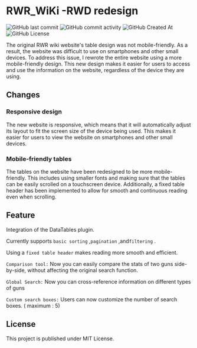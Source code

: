 # RWR_WiKi -RWD redesign
![GitHub last commit](https://img.shields.io/github/last-commit/Xiang511/RWR_WiKi?display_timestamp=committer&style=flat-square) ![GitHub commit activity](https://img.shields.io/github/commit-activity/y/Xiang511/RWR_WiKi?style=flat-square) ![GitHub Created At](https://img.shields.io/github/created-at/Xiang511/RWR_WiKi?style=flat-square) ![GitHub License](https://img.shields.io/github/license/Xiang511/RWR_WiKi?style=flat-square)

The original RWR wiki website's table design was not mobile-friendly. As a result, the website was difficult to use on smartphones and other small devices. To address this issue, I rewrote the entire website using a more mobile-friendly design. This new design makes it easier for users to access and use the information on the website, regardless of the device they are using.

## Changes

### Responsive design

The new website is responsive, which means that it will automatically adjust its layout to fit the screen size of the device being used. This makes it easier for users to view the website on smartphones and other small devices.

### Mobile-friendly tables

The tables on the website have been redesigned to be more mobile-friendly. This includes using smaller fonts and making sure that the tables can be easily scrolled on a touchscreen device. Additionally, a fixed table header has been implemented to allow for smooth and continuous reading even when scrolling.

## Feature
Integration of the DataTables plugin. 

Currently supports ```basic sorting``` ,```pagination``` ,and```filtering``` .

Using a ``` fixed table header ``` makes reading more smooth and efficient.

```Comparison tool:``` Now you can easily compare the stats of two guns side-by-side, without affecting the original search function.

```Global Search:``` Now you can cross-reference information on different types of guns

```Custom search boxes:``` Users can now customize the number of search boxes. ( maximum : 5)


## License
This project is published under MIT License.
